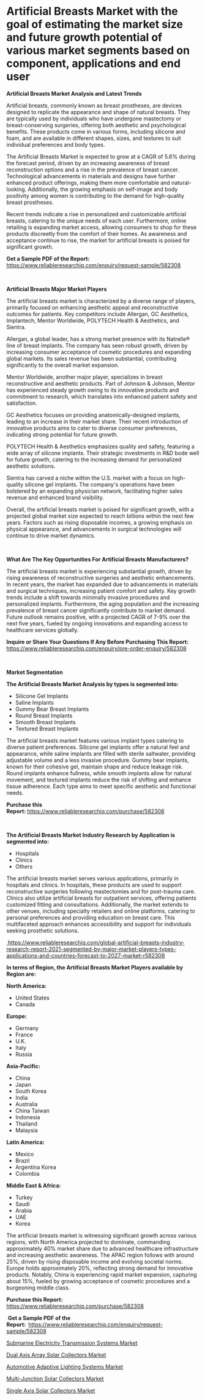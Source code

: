 <p><h1>Artificial Breasts Market with the goal of estimating the market size and future growth potential of various market segments based on component, applications and end user</h1></p><p><strong>Artificial Breasts Market Analysis and Latest Trends</strong></p>
<p><p>Artificial breasts, commonly known as breast prostheses, are devices designed to replicate the appearance and shape of natural breasts. They are typically used by individuals who have undergone mastectomy or breast-conserving surgeries, offering both aesthetic and psychological benefits. These products come in various forms, including silicone and foam, and are available in different shapes, sizes, and textures to suit individual preferences and body types.</p><p>The Artificial Breasts Market is expected to grow at a CAGR of 5.6% during the forecast period, driven by an increasing awareness of breast reconstruction options and a rise in the prevalence of breast cancer. Technological advancements in materials and designs have further enhanced product offerings, making them more comfortable and natural-looking. Additionally, the growing emphasis on self-image and body positivity among women is contributing to the demand for high-quality breast prostheses.</p><p>Recent trends indicate a rise in personalized and customizable artificial breasts, catering to the unique needs of each user. Furthermore, online retailing is expanding market access, allowing consumers to shop for these products discreetly from the comfort of their homes. As awareness and acceptance continue to rise, the market for artificial breasts is poised for significant growth.</p></p>
<p><strong>Get a Sample PDF of the Report:&nbsp;</strong> <a href="https://www.reliableresearchiq.com/enquiry/request-sample/582308?utm_campaign=1837&utm_medium=2&utm_source=Github&utm_content=ia&utm_term=08122024&utm_id=artificial-breasts">https://www.reliableresearchiq.com/enquiry/request-sample/582308</a></p>
<p>&nbsp;</p>
<p><strong>Artificial Breasts Major Market Players</strong></p>
<p><p>The artificial breasts market is characterized by a diverse range of players, primarily focused on enhancing aesthetic appeal and reconstructive outcomes for patients. Key competitors include Allergan, GC Aesthetics, Implantech, Mentor Worldwide, POLYTECH Health & Aesthetics, and Sientra.</p><p>Allergan, a global leader, has a strong market presence with its Natrelle® line of breast implants. The company has seen robust growth, driven by increasing consumer acceptance of cosmetic procedures and expanding global markets. Its sales revenue has been substantial, contributing significantly to the overall market expansion.</p><p>Mentor Worldwide, another major player, specializes in breast reconstructive and aesthetic products. Part of Johnson & Johnson, Mentor has experienced steady growth owing to its innovative products and commitment to research, which translates into enhanced patient safety and satisfaction.</p><p>GC Aesthetics focuses on providing anatomically-designed implants, leading to an increase in their market share. Their recent introduction of innovative products aims to cater to diverse consumer preferences, indicating strong potential for future growth.</p><p>POLYTECH Health & Aesthetics emphasizes quality and safety, featuring a wide array of silicone implants. Their strategic investments in R&D bode well for future growth, catering to the increasing demand for personalized aesthetic solutions.</p><p>Sientra has carved a niche within the U.S. market with a focus on high-quality silicone gel implants. The company's operations have been bolstered by an expanding physician network, facilitating higher sales revenue and enhanced brand visibility.</p><p>Overall, the artificial breasts market is poised for significant growth, with a projected global market size expected to reach billions within the next few years. Factors such as rising disposable incomes, a growing emphasis on physical appearance, and advancements in surgical technologies will continue to drive market dynamics.</p></p>
<p>&nbsp;</p>
<p><strong>What Are The Key Opportunities For Artificial Breasts Manufacturers?</strong></p>
<p><p>The artificial breasts market is experiencing substantial growth, driven by rising awareness of reconstructive surgeries and aesthetic enhancements. In recent years, the market has expanded due to advancements in materials and surgical techniques, increasing patient comfort and safety. Key growth trends include a shift towards minimally invasive procedures and personalized implants. Furthermore, the aging population and the increasing prevalence of breast cancer significantly contribute to market demand. Future outlook remains positive, with a projected CAGR of 7-9% over the next five years, fueled by ongoing innovations and expanding access to healthcare services globally.</p></p>
<p><strong>Inquire or Share Your Questions If Any Before Purchasing This Report:</strong> <a href="https://www.reliableresearchiq.com/enquiry/pre-order-enquiry/582308?utm_campaign=1837&utm_medium=2&utm_source=Github&utm_content=ia&utm_term=08122024&utm_id=artificial-breasts">https://www.reliableresearchiq.com/enquiry/pre-order-enquiry/582308</a></p>
<p>&nbsp;</p>
<p><strong>Market Segmentation</strong></p>
<p><strong>The Artificial Breasts Market Analysis by types is segmented into:</strong></p>
<p><ul><li>Silicone Gel Implants</li><li>Saline Implants</li><li>Gummy Bear Breast Implants</li><li>Round Breast Implants</li><li>Smooth Breast Implants</li><li>Textured Breast Implants</li></ul></p>
<p><p>The artificial breasts market features various implant types catering to diverse patient preferences. Silicone gel implants offer a natural feel and appearance, while saline implants are filled with sterile saltwater, providing adjustable volume and a less invasive procedure. Gummy bear implants, known for their cohesive gel, maintain shape and reduce leakage risk. Round implants enhance fullness, while smooth implants allow for natural movement, and textured implants reduce the risk of shifting and enhance tissue adherence. Each type aims to meet specific aesthetic and functional needs.</p></p>
<p><strong>Purchase this Report:&nbsp;</strong><a href="https://www.reliableresearchiq.com/purchase/582308?utm_campaign=1837&utm_medium=2&utm_source=Github&utm_content=ia&utm_term=08122024&utm_id=artificial-breasts">https://www.reliableresearchiq.com/purchase/582308</a></p>
<p>&nbsp;</p>
<p><strong>The Artificial Breasts Market Industry Research by Application is segmented into:</strong></p>
<p><ul><li>Hospitals</li><li>Clinics</li><li>Others</li></ul></p>
<p><p>The artificial breasts market serves various applications, primarily in hospitals and clinics. In hospitals, these products are used to support reconstructive surgeries following mastectomies and for post-trauma care. Clinics also utilize artificial breasts for outpatient services, offering patients customized fitting and consultations. Additionally, the market extends to other venues, including specialty retailers and online platforms, catering to personal preferences and providing education on breast care. This multifaceted approach enhances accessibility and support for individuals seeking prosthetic solutions.</p></p>
<p><a href="https://www.reliableresearchiq.com/global-artificial-breasts-industry-research-report-2021-segmented-by-major-market-players-types-applications-and-countries-forecast-to-2027-market-r582308?utm_campaign=1837&utm_medium=2&utm_source=Github&utm_content=ia&utm_term=08122024&utm_id=artificial-breasts">&nbsp;https://www.reliableresearchiq.com/global-artificial-breasts-industry-research-report-2021-segmented-by-major-market-players-types-applications-and-countries-forecast-to-2027-market-r582308</a></p>
<p><strong>In terms of Region, the Artificial Breasts Market Players available by Region are:</strong></p>
<p>
    <p> <strong> North America: </strong>
        <ul>
            <li>United States</li>
            <li>Canada</li>
        </ul>
        </p> 
    <p> <strong> Europe: </strong>
        <ul>
            <li>Germany</li>
            <li>France</li>
            <li>U.K.</li>
            <li>Italy</li>
            <li>Russia</li>
        </ul>
        </p> 
    <p> <strong> Asia-Pacific: </strong>
        <ul>
            <li>China</li>
            <li>Japan</li>
            <li>South Korea</li>
            <li>India</li>
            <li>Australia</li>
            <li>China Taiwan</li>
            <li>Indonesia</li>
            <li>Thailand</li>
            <li>Malaysia</li>
        </ul>
        </p> 
    <p> <strong> Latin America: </strong>
        <ul>
            <li>Mexico</li>
            <li>Brazil</li>
            <li>Argentina Korea</li>
            <li>Colombia</li>
        </ul>
        </p> 
    <p> <strong> Middle East & Africa: </strong>
        <ul>
            <li>Turkey</li>
            <li>Saudi</li>
            <li>Arabia</li>
            <li>UAE</li>
            <li>Korea</li>
        </ul>
    </p>
    </p>
<p><p>The artificial breasts market is witnessing significant growth across various regions, with North America projected to dominate, commanding approximately 40% market share due to advanced healthcare infrastructure and increasing aesthetic awareness. The APAC region follows with around 25%, driven by rising disposable income and evolving societal norms. Europe holds approximately 20%, reflecting strong demand for innovative products. Notably, China is experiencing rapid market expansion, capturing about 15%, fueled by growing acceptance of cosmetic procedures and a burgeoning middle class.</p></p>
<p><strong>Purchase this Report: </strong><a href="https://www.reliableresearchiq.com/purchase/582308?utm_campaign=1837&utm_medium=2&utm_source=Github&utm_content=ia&utm_term=08122024&utm_id=artificial-breasts">https://www.reliableresearchiq.com/purchase/582308</a></p>
<p>&nbsp;<strong>Get a Sample PDF of the Report:&nbsp;&nbsp;</strong><a href="https://www.reliableresearchiq.com/enquiry/request-sample/582308?utm_campaign=1837&utm_medium=2&utm_source=Github&utm_content=ia&utm_term=08122024&utm_id=artificial-breasts">https://www.reliableresearchiq.com/enquiry/request-sample/582308</a></p>
<p><strong></strong></p>
<p><p><a href="https://www.linkedin.com/pulse/strategic-roadmap-global-submarine-electricity-transmission-t8vlf?utm_campaign=1837&utm_medium=2&utm_source=Github&utm_content=ia&utm_term=08122024&utm_id=artificial-breasts">Submarine Electricity Transmission Systems Market</a></p><p><a href="https://www.linkedin.com/pulse/dual-axis-array-solar-collectors-market-velocity-56-cagr-trajectory-feisc?utm_campaign=1837&utm_medium=2&utm_source=Github&utm_content=ia&utm_term=08122024&utm_id=artificial-breasts">Dual Axis Array Solar Collectors Market</a></p><p><a href="https://www.linkedin.com/pulse/automotive-insight-dial-hexdf?utm_campaign=1837&utm_medium=2&utm_source=Github&utm_content=ia&utm_term=08122024&utm_id=artificial-breasts">Automotive Adaptive Lighting Systems Market</a></p><p><a href="https://www.linkedin.com/pulse/multi-junction-solar-collectors-market-analysis-new-trends-size-wo26c?utm_campaign=1837&utm_medium=2&utm_source=Github&utm_content=ia&utm_term=08122024&utm_id=artificial-breasts">Multi-Junction Solar Collectors Market</a></p><p><a href="https://www.linkedin.com/pulse/the-sympatico-insight-9odme?utm_campaign=1837&utm_medium=2&utm_source=Github&utm_content=ia&utm_term=08122024&utm_id=artificial-breasts">Single Axis Solar Collectors Market</a></p></p>